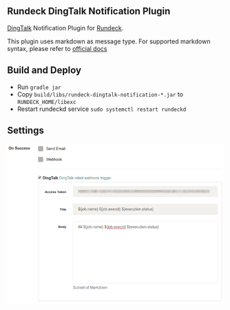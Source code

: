 ## Rundeck DingTalk Notification Plugin

[DingTalk](https://www.dingtalk.com/) Notification Plugin for [Rundeck](https://www.rundeck.com/open-source).

This plugin uses markdown as message type. For supported markdown syntax, please refer to [official docs](https://open-doc.dingtalk.com/microapp/serverapi2/qf2nxq#a-nameytovydamarkdown%E7%B1%BB%E5%9E%8B)

## Build and Deploy

 * Run `gradle jar`
 * Copy `build/libs/rundeck-dingtalk-notification-*.jar` to `RUNDECK_HOME/libexc`
 * Restart rundeckd service `sudo systemctl restart rundeckd`

## Settings

![Plugin Settings](settings.png)